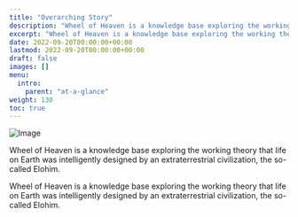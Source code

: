 ```yaml
---
title: "Overarching Story"
description: "Wheel of Heaven is a knowledge base exploring the working theory that life on Earth was intelligently designed by an extraterrestrial civilization, the so-called Elohim."
excerpt: "Wheel of Heaven is a knowledge base exploring the working theory that life on Earth was intelligently designed by an extraterrestrial civilization, the so-called Elohim."
date: 2022-09-20T00:00:00+00:00
lastmod: 2022-09-20T00:00:00+00:00
draft: false
images: []
menu:
  intro:
    parent: "at-a-glance"
weight: 130
toc: true
---
```


![Image](images/moodscape_03.jpg "moodscape_03")

Wheel of Heaven is a knowledge base exploring the working theory that life on Earth was intelligently designed by an extraterrestrial civilization, the so-called Elohim.

Wheel of Heaven is a knowledge base exploring the working theory that life on Earth was intelligently designed by an extraterrestrial civilization, the so-called Elohim.
